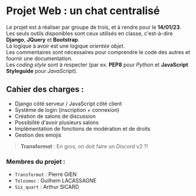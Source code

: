 # Projet Web : un chat centralisé

Le projet est à réaliser par groupe de trois, et à rendre pour le **14/01/23**.  
Les seuls outils disponibles sont ceux utilisés en classe, c'est-à-dire **Django**, **JQuery** et **Bootstrap**.  
La logique à avoir est une logique *orientée objet*.  
Les commentaires sont nécessaires pour comprendre le code des autres et fournir une documentation.  
Les *coding style* sont à respecter (par ex. **PEP8** pour *Python* et **JavaScript Styleguide** pour *JavaScript*).  

## Cahier des charges :

- Django côté serveur / JavaScript côté client
- Système de login (inscription + connexion)
- Création de salons de discussion
- Possibilité d'avoir plusieurs salons
- Implémentation de fonctions de modération et de droits
- Gestion des emojis

> **Transformot** : En gros, on doit faire un *Discord* v2 ?!

### Membres du projet :

- `Transformot` : Pierre GIEN
- `Tolosmoc` : Guilhem LACASSAGNE
- `Six_quart` : Arthur SICARD